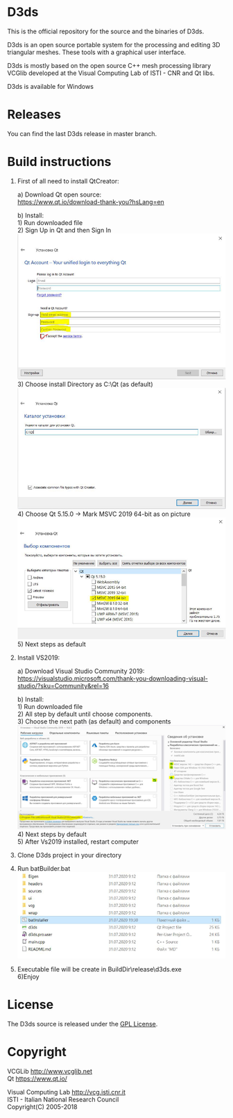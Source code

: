# D3ds

This is the official repository for the source and the binaries of D3ds.

D3ds is an open source portable system for the processing and editing 3D triangular meshes. These tools with a graphical user interface.

D3ds is mostly based on the open source C++ mesh processing library VCGlib developed at the Visual Computing Lab of ISTI - CNR and Qt libs. 

D3ds is available for Windows

# Releases

You can find the last D3ds release in master branch.

# Build instructions

1) First of all need to install QtCreator:     

	a) Download Qt open source:   
		https://www.qt.io/download-thank-you?hsLang=en        

	b) Install:     
		1) Run downloaded file   
		2) Sign Up in Qt and then Sign In ![SignUpQt](src/installStep/Qt/SignUpQt.png)    
		3) Choose install Directory as C:\Qt (as default) ![InstallDir](src/installStep/Qt/InstallDir.png)      
		4) Choose Qt 5.15.0 -> Mark MSVC 2019 64-bit as on picture ![InstallQtPlugin](src/installStep/Qt/installQtPlugin.png)      
		5) Next steps as default

2) Install VS2019:     
	
	a) Download Visual Studio Community 2019:     
		https://visualstudio.microsoft.com/thank-you-downloading-visual-studio/?sku=Community&rel=16     
	
	b) Install:     
		1) Run downloaded file    
		2) All step by default until choose components.    
		3) Choose the next path (as default) and components ![VsInstallComponents](src/installStep/VisualStudio/vsInstall.png)      
		4) Next steps by default     
		5) After Vs2019 installed, restart computer       

3) Clone D3ds project in your directory     
4) Run batBuilder.bat  ![buildBat](src/installStep/butBuild.png)      
5) Executable file will be create in BuildDir\release\d3ds.exe   
6)Enjoy    

 
# License

 The D3ds source is released under the [GPL License](LICENSE.txt).
 
# Copyright


   VCGLib  http://www.vcglib.net                                        
   Qt     https://www.qt.io/                        
                                                                 
   Visual Computing Lab  http://vcg.isti.cnr.it                       
   ISTI - Italian National Research Council                             
   Copyright(C) 2005-2018                                               

